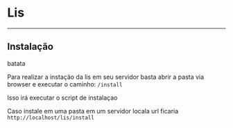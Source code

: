 ﻿# Lis

---
## Instalação
batata

Para realizar a instação da lis em seu servidor basta abrir a pasta via browser e executar o caminho:
``` /install ```

Isso irá executar o script de instalaçao

Caso instale em uma pasta em um servidor locala url ficaria
``` http://localhost/lis/install ```
